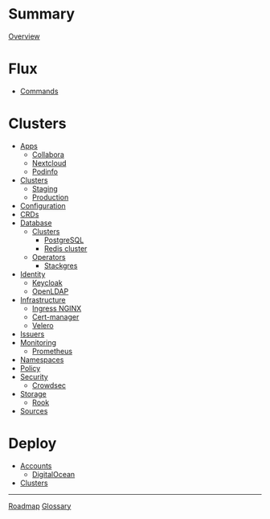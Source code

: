<!-- markdownlint-disable MD025 MD042 -->

# Summary

[Overview](./README.md)

# Flux

- [Commands](./flux.md)

# Clusters

- [Apps]()
  - [Collabora](./apps/collabora.md)
  - [Nextcloud](./apps/nextcloud.md)
  - [Podinfo]()
- [Clusters]()
  - [Staging]()
  - [Production]()
- [Configuration]()
- [CRDs]()
- [Database]()
  - [Clusters]()
    - [PostgreSQL]()
    - [Redis cluster](./database/clusters/redis-cluster.md)
  - [Operators]()
    - [Stackgres](./database/operators/stackgres.md)
- [Identity]()
  - [Keycloak](./identity/keycloak.md)
  - [OpenLDAP](./identity/openldap.md)
- [Infrastructure]()
  - [Ingress NGINX](./infrastructure/ingress-nginx.md)
  - [Cert-manager]()
  - [Velero](./infrastructure/velero.md)
- [Issuers]()
- [Monitoring]()
  - [Prometheus]()
- [Namespaces]()
- [Policy]()
- [Security]()
  - [Crowdsec](./security/crowdsec.md)
- [Storage]()
  - [Rook](./storage/rook.md)
- [Sources]()

# Deploy

- [Accounts]()
  - [DigitalOcean](./deploy/accounts/digitalocean.md)
- [Clusters]()

---

[Roadmap](./roadmap.md)
[Glossary](./GLOSSARY.md)
